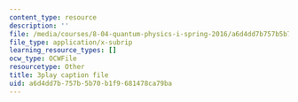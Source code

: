 ```yaml
---
content_type: resource
description: ''
file: /media/courses/8-04-quantum-physics-i-spring-2016/a6d4dd7b757b5b70b1f9681478ca79ba_5L4QfjbK87M.vtt
file_type: application/x-subrip
learning_resource_types: []
ocw_type: OCWFile
resourcetype: Other
title: 3play caption file
uid: a6d4dd7b-757b-5b70-b1f9-681478ca79ba
---
```

